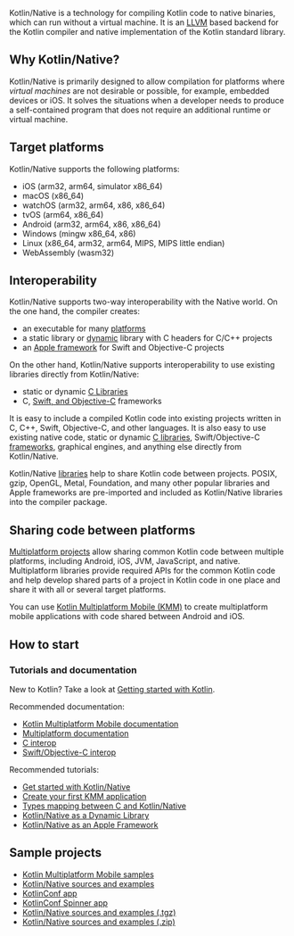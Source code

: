 [//]: # (title: Kotlin Native)

Kotlin/Native is a technology for compiling Kotlin code to native binaries, which can run without a virtual machine.
It is an [LLVM](https://llvm.org/) based backend for the Kotlin compiler and native implementation of the Kotlin standard
library.

## Why Kotlin/Native?

Kotlin/Native is primarily designed to allow compilation for platforms where *virtual machines* are not
desirable or possible, for example, embedded devices or iOS.
It solves the situations when a developer needs to produce a 
self-contained program that does not require an additional runtime or virtual machine.

## Target platforms

Kotlin/Native supports the following platforms:
   * iOS (arm32, arm64, simulator x86_64)
   * macOS (x86_64)
   * watchOS (arm32, arm64, x86, x86_64)
   * tvOS (arm64, x86_64)
   * Android (arm32, arm64, x86, x86_64)
   * Windows (mingw x86_64, x86)
   * Linux (x86_64, arm32, arm64, MIPS, MIPS little endian)
   * WebAssembly (wasm32)

## Interoperability

Kotlin/Native supports two-way interoperability with the Native world. 
On the one hand, the compiler creates:
* an executable for many [platforms](#target-platforms)
* a static library or [dynamic](native-dynamic-libraries.md) library with C headers for C/C++ projects
* an [Apple framework](apple-framework.md) for Swift and Objective-C projects

On the other hand, Kotlin/Native supports interoperability to use existing libraries
directly from Kotlin/Native:
* static or dynamic [C Libraries](native-c-interop.md)
* C, [Swift, and Objective-C](native-objc-interop.md) frameworks

It is easy to include a compiled Kotlin code into
existing projects written in C, C++, Swift, Objective-C, and other languages.
It is also easy to use existing native code, 
static or dynamic [C libraries](native-c-interop.md),
Swift/Objective-C [frameworks](native-objc-interop.md),
graphical engines, and anything else directly from Kotlin/Native.

Kotlin/Native [libraries](native-platform-libs.md) help to share Kotlin
code between projects.
POSIX, gzip, OpenGL, Metal, Foundation, and many other popular libraries and Apple frameworks
are pre-imported and included as Kotlin/Native libraries into the compiler package.

## Sharing code between platforms

[Multiplatform projects](multiplatform.md) allow sharing common Kotlin code between multiple platforms, including Android, iOS, JVM, JavaScript, and native. 
Multiplatform libraries provide required APIs for the common Kotlin code and help develop shared parts of a project in 
Kotlin code in one place and share it with all or several target platforms.

You can use [Kotlin Multiplatform Mobile (KMM)](https://kotlinlang.org/lp/mobile/) to create multiplatform mobile applications with code shared between Android and iOS.

## How to start

### Tutorials and documentation

New to Kotlin? Take a look at [Getting started with Kotlin](getting-started.md).

Recommended documentation: 
* [Kotlin Multiplatform Mobile documentation](https://kotlinlang.org/docs/mobile/home.html)
* [Multiplatform documentation](mpp-intro.md)
* [C interop](native-c-interop.md)
* [Swift/Objective-C interop](native-objc-interop.md)

Recommended tutorials:
* [Get started with Kotlin/Native](native-get-started.md)
* [Create your first KMM application](https://kotlinlang.org/docs/mobile/create-first-app.html)
* [Types mapping between C and Kotlin/Native](mapping-primitive-data-types-from-c.md)
* [Kotlin/Native as a Dynamic Library](native-dynamic-libraries.md) 
* [Kotlin/Native as an Apple Framework](apple-framework.md)

## Sample projects

* [Kotlin Multiplatform Mobile samples](https://kotlinlang.org/docs/mobile/samples.html)
* [Kotlin/Native sources and examples](https://github.com/JetBrains/kotlin-native/tree/master/samples) 
* [KotlinConf app](https://github.com/JetBrains/kotlinconf-app) 
* [KotlinConf Spinner app](https://github.com/jetbrains/kotlinconf-spinner)
* [Kotlin/Native sources and examples (.tgz)](https://download.jetbrains.com/kotlin/native/kotlin-native-samples-1.0.1.tar.gz)
* [Kotlin/Native sources and examples (.zip)](https://download.jetbrains.com/kotlin/native/kotlin-native-samples-1.0.1.zip)


